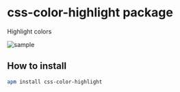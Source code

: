 # css-color-highlight package

Highlight colors

![sample](https://raw.github.com/tulios/css-color-highlight/master/sample1.png)

## How to install

```sh
apm install css-color-highlight
```
